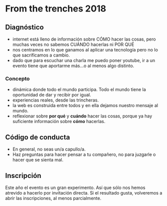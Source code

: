 # From the trenches 2018

## Diagnóstico
- internet está lleno de información sobre CÓMO hacer las cosas, pero muchas veces no sabemos CUÁNDO hacerlas ni POR QUÉ
- nos centramos en lo que ganamos al aplicar una tecnología pero no lo que sacrificamos a cambio.
- dado que para escuchar una charla me puedo poner youtube, ir a un evento tiene que aportarme más...o al menos algo distinto.

### Concepto
- dinámica donde todo el mundo participa. Todo el mundo tiene la oportunidad de dar y recibir por igual.
- experiencias reales, desde las trincheras.
- la web es construida entre todos y en ella dejamos nuestro mensaje al mundo.
- reflexionar sobre **por qué** y **cuándo** hacer las cosas, porque ya hay suficiente información sobre **cómo** hacerlas.

## Código de conducta
 - En general, no seas un/a capullo/a.
 - Haz preguntas para hacer pensar a tu compañero, no para juzgarle o hacer que se sienta mal.

## Inscripción
Este año el evento es un gran experimento. Así que sólo nos hemos atrevido a hacerlo por invitación directa. Si el resultado gusta, volveremos a abrir las inscripciones, al menos parcialmente. 